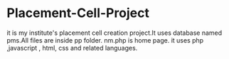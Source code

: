 # Placement-Cell-Project
it is my  institute's placement cell creation project.It uses database named pms.All files are inside pp folder. nm.php is home page.
it uses php ,javascript , html, css and related languages.
